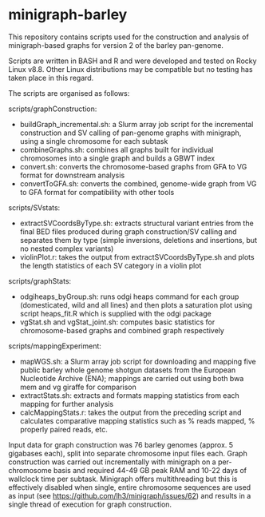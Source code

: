 # minigraph-barley

This repository contains scripts used for the construction and analysis of minigraph-based graphs for version 2 of the barley pan-genome. 

Scripts are written in BASH and R and were developed and tested on Rocky Linux v8.8. Other Linux distributions may be compatible but no testing has taken place in this regard. 

The scripts are organised as follows:

scripts/graphConstruction:
- buildGraph_incremental.sh: a Slurm array job script for the incremental construction and SV calling of pan-genome graphs with minigraph, using a single chromosome for each subtask
- combineGraphs.sh: combines all graphs built for individual chromosomes into a single graph and builds a GBWT index 
- convert.sh: converts the chromosome-based graphs from GFA to VG format for downstream analysis
- convertToGFA.sh: converts the combined, genome-wide graph from VG to GFA format for compatibility with other tools

scripts/SVstats:
- extractSVCoordsByType.sh: extracts structural variant entries from the final BED files produced during graph construction/SV calling and separates them by type (simple inversions, deletions and insertions, but no nested complex variants)
- violinPlot.r: takes the output from extractSVCoordsByType.sh and plots the length statistics of each SV category in a violin plot

scripts/graphStats:
- odgiheaps_byGroup.sh: runs odgi heaps command for each group (domesticated, wild and all lines) and then plots a saturation plot using script heaps_fit.R which is supplied with the odgi package
- vgStat.sh and vgStat_joint.sh: computes basic statistics for chromosome-based graphs and combined graph respectively

scripts/mappingExperiment:
- mapWGS.sh: a Slurm array job script for downloading and mapping five public barley whole genome shotgun datasets from the European Nucleotide Archive (ENA); mappings are carried out using both bwa mem and vg giraffe for comparison
- extractStats.sh: extracts and formats mapping statistics from each mapping for further analysis
- calcMappingStats.r: takes the output from the preceding script and calculates comparative mapping statistics such as % reads mapped, % properly paired reads, etc. 

Input data for graph construction was 76 barley genomes (approx. 5 gigabases each), split into separate chromosome input files each. Graph construction was carried out incrementally with minigraph on a per-chromosome basis and required 44-49 GB peak RAM and 10-22 days of wallclock time per subtask. Minigraph offers multithreading but this is effectively disabled when single, entire chromosome sequences are used as input (see https://github.com/lh3/minigraph/issues/62) and results in a single thread of execution for graph construction.

